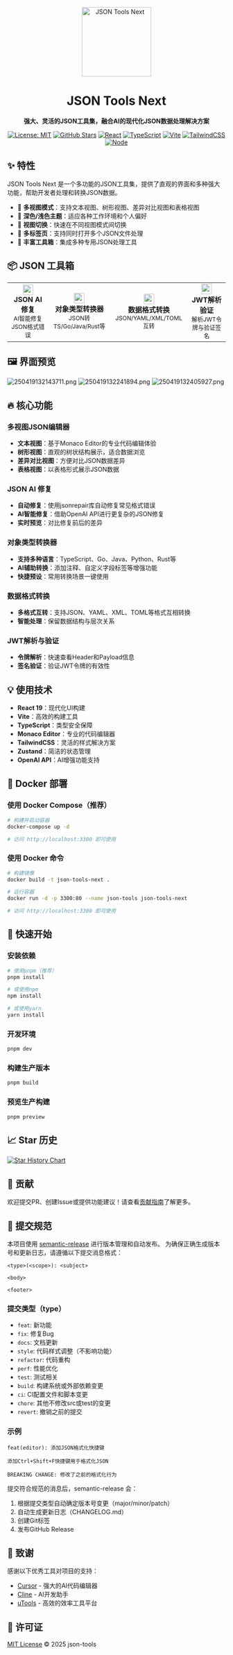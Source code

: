 <div align="center">
  <img src="public/logo.png" alt="JSON Tools Next" width="160" />
  <h1>JSON Tools Next</h1>
  <p><strong>强大、灵活的JSON工具集，融合AI的现代化JSON数据处理解决方案</strong></p>
  
  [![License: MIT](https://img.shields.io/badge/License-MIT-blue.svg)](https://opensource.org/licenses/MIT) [![GitHub Stars](https://img.shields.io/github/stars/dalefengs/json-tools?style=social)](https://github.com/dalefengs/json-tools/stargazers) [![React](https://img.shields.io/badge/React-19.0-61DAFB?logo=react&logoColor=white)](https://reactjs.org/) [![TypeScript](https://img.shields.io/badge/TypeScript-5.6-3178C6?logo=typescript&logoColor=white)](https://www.typescriptlang.org/) [![Vite](https://img.shields.io/badge/Vite-5.4-646CFF?logo=vite&logoColor=white)](https://vitejs.dev/) [![TailwindCSS](https://img.shields.io/badge/TailwindCSS-3.4-06B6D4?logo=tailwindcss&logoColor=white)](https://tailwindcss.com/) [![Node](https://img.shields.io/badge/Node.js-%E2%89%A518-339933?logo=node.js&logoColor=white)](https://nodejs.org/)
  
</div>

## ✨ 特性  

JSON Tools Next 是一个多功能的JSON工具集，提供了直观的界面和多种强大功能，帮助开发者处理和转换JSON数据。

- 🚀 **多视图模式**：支持文本视图、树形视图、差异对比视图和表格视图
- 🎨 **深色/浅色主题**：适应各种工作环境和个人偏好
- 🔄 **视图切换**：快速在不同视图模式间切换
- 🧩 **多标签页**：支持同时打开多个JSON文件处理
- 🧩 **丰富工具箱**：集成多种专用JSON处理工具 

## 📦 JSON 工具箱 

<div align="center">
  <table>
    <tr>
      <td align="center">
        <img src="https://api.iconify.design/fluent-emoji-flat:magic-wand.svg" width="24" />
        <br />
        <strong>JSON AI 修复</strong>
        <br />
        <small>AI智能修复JSON格式错误</small>
      </td>
      <td align="center">
        <img src="https://api.iconify.design/fluent-color:code-block-24.svg" width="24" />
        <br />
        <strong>对象类型转换器</strong>
        <br />
        <small>JSON转TS/Go/Java/Rust等</small>
      </td>
      <td align="center">
        <img src="https://api.iconify.design/token-branded:swap.svg" width="24" />
        <br />
        <strong>数据格式转换</strong>
        <br />
        <small>JSON/YAML/XML/TOML互转</small>
      </td>
      <td align="center">
        <img src="https://api.iconify.design/icon-park-outline:key.svg" width="24" />
        <br />
        <strong>JWT解析验证</strong>
        <br />
        <small>解析JWT令牌与验证签名</small>
      </td>
    </tr>
  </table>
</div>

## 🖼️ 界面预览

![250419132143711.png](https://minio.kl.do/default/250419132143711-20250419132143726.png)
![250419132241894.png](https://minio.kl.do/default/250419132241894-20250419132242640.png)
![250419132405927.png](https://minio.kl.do/default/250419132405927-20250419132406260.png)
## 🔥 核心功能

### 多视图JSON编辑器

- **文本视图**：基于Monaco Editor的专业代码编辑体验
- **树形视图**：直观的树状结构展示，适合数据浏览
- **差异对比视图**：方便对比JSON数据差异
- **表格视图**：以表格形式展示JSON数据

### JSON AI 修复

- **自动修复**：使用jsonrepair库自动修复常见格式错误
- **AI智能修复**：借助OpenAI API进行更复杂的JSON修复
- **实时预览**：对比修复前后的差异

### 对象类型转换器

- **支持多种语言**：TypeScript、Go、Java、Python、Rust等
- **AI辅助转换**：添加注释、自定义字段标签等增强功能
- **快捷预设**：常用转换场景一键使用

### 数据格式转换

- **多格式互转**：支持JSON、YAML、XML、TOML等格式互相转换
- **智能处理**：保留数据结构与层次关系

### JWT解析与验证

- **令牌解析**：快速查看Header和Payload信息
- **签名验证**：验证JWT令牌的有效性

## 💡 使用技术

- **React 19**：现代化UI构建
- **Vite**：高效的构建工具
- **TypeScript**：类型安全保障
- **Monaco Editor**：专业的代码编辑器
- **TailwindCSS**：灵活的样式解决方案
- **Zustand**：简洁的状态管理
- **OpenAI API**：AI增强功能支持


## 🐳 Docker 部署

### 使用 Docker Compose（推荐）

```bash
# 构建并启动容器
docker-compose up -d

# 访问 http://localhost:3300 即可使用
```

### 使用 Docker 命令

```bash
# 构建镜像
docker build -t json-tools-next .

# 运行容器
docker run -d -p 3300:80 --name json-tools json-tools-next

# 访问 http://localhost:3300 即可使用
```

## 🚀 快速开始

### 安装依赖

```bash
# 使用pnpm（推荐）
pnpm install

# 或使用npm
npm install

# 或使用yarn
yarn install
```

### 开发环境

```bash
pnpm dev
```

### 构建生产版本

```bash
pnpm build
```

### 预览生产构建

```bash
pnpm preview
```


## 📈 Star 历史

[![Star History Chart](https://api.star-history.com/svg?repos=fevrax/json-tools&type=Date)](https://star-history.com/#dalefengs/json-tools&Date)

## 🤝 贡献

欢迎提交PR、创建Issue或提供功能建议！请查看[贡献指南](CONTRIBUTING.md)了解更多。

## 📝 提交规范

本项目使用 [semantic-release](https://github.com/semantic-release/semantic-release) 进行版本管理和自动发布。
为确保正确生成版本号和更新日志，请遵循以下提交消息格式：

```
<type>(<scope>): <subject>

<body>

<footer>
```

### 提交类型（type）

- `feat`: 新功能
- `fix`: 修复Bug
- `docs`: 文档更新
- `style`: 代码样式调整（不影响功能）
- `refactor`: 代码重构
- `perf`: 性能优化
- `test`: 测试相关
- `build`: 构建系统或外部依赖变更
- `ci`: CI配置文件和脚本变更
- `chore`: 其他不修改src或test的变更
- `revert`: 撤销之前的提交

### 示例

```
feat(editor): 添加JSON格式化快捷键

添加Ctrl+Shift+F快捷键用于格式化JSON

BREAKING CHANGE: 修改了之前的格式化行为
```

提交符合规范的消息后，semantic-release 会：
1. 根据提交类型自动确定版本号变更（major/minor/patch）
2. 自动生成更新日志（CHANGELOG.md）
3. 创建Git标签
4. 发布GitHub Release

## 🙏 致谢

感谢以下优秀工具对项目的支持：

- [Cursor](https://www.cursor.com/) - 强大的AI代码编辑器
- [Cline](https://github.com/cline/cline/) - AI开发助手
- [uTools](https://u.tools/) - 高效的效率工具平台


## 📜 许可证

[MIT License](LICENSE) © 2025 json-tools
